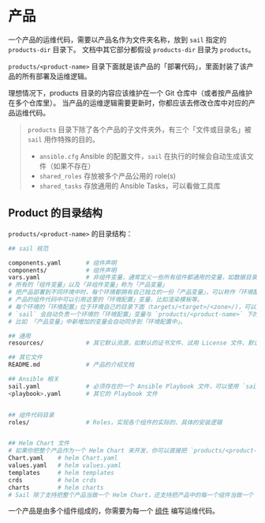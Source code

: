 # 产品

一个产品的运维代码，需要以产品名作为文件夹名称，放到 `sail` 指定的 `products-dir` 目录下。
文档中其它部分都假设 `products-dir` 目录为 `products`。

`products/<product-name>` 目录下面就是该产品的「部署代码」，里面封装了该产品的所有部署及运维逻辑。

理想情况下，products 目录的内容应该维护在一个 Git 仓库中（或者按产品维护在多个仓库里）。
当产品的运维逻辑需要更新时，你都应该去修改仓库中对应的产品运维代码。

> `products` 目录下除了各个产品的子文件夹外，有三个「文件或目录名」被 `sail` 用作特殊的目的。
> - `ansible.cfg` Ansible 的配置文件，`sail` 在执行的时候会自动生成该文件（如果不存在）
> - `shared_roles` 存放被多个产品公用的 role(s)
> - `shared_tasks` 存放通用的 Ansible Tasks，可以看做工具库

## Product 的目录结构

`products/<product-name>` 的目录结构：

```bash
## sail 规范

components.yaml       # 组件声明
components/           # 组件声明
vars.yaml             # 非组件变量，通常定义一些所有组件都通用的变量，如数据目录 data_dir，时区 timezone
# 所有的「组件变量」以及「非组件变量」称为「产品变量」
# 把产品部署到不同环境中时，每个环境都拥有自己独立的一份「产品变量」，可以称作「环境配置」。
# 产品的组件代码中可以引用这里的「环境配置」变量，比如渲染模板等。
# 每个环境的「环境配置」位于环境自己的目录下面（targets/<target>/<zone>/)，可以按照环境实际情况修改。
# `sail` 会自动负责一个环境的「环境配置」变量与 `products/<product-name>` 下的「产品变量」的结构保持一致。
# 比如 「产品变量」中新增加的变量会自动同步到「环境配置中」。

## 通用
resources/            # 其它默认资源，如默认的证书文件、试用 License 文件、默认的 icon 图标等

## 其它文件
README.md             # 产品的介绍文档

## Ansible 相关
sail.yaml             # 必须存在的一个 Ansible Playbook 文件，可以使用 `sail gen-sail` 命令自动生成 sail.yaml playbook 文件
<playbook>.yaml       # 其它的 Playbook 文件


## 组件代码目录
roles/                # Roles，实现各个组件的实际的、具体的安装逻辑


## Helm Chart 文件
# 如果你把整个产品作为一个 Helm Chart 来开发，你可以直接把 `products/<product-name>` 目录作为 Helm 的 Chart 目录来使用。
Chart.yaml    # helm Chart.yaml
values.yaml   # helm values.yaml
templates     # helm templates
crds          # helm crds
charts        # helm charts
# Sail 除了支持把整个产品当做一个 Helm Chart，还支持把产品中的每一个组件当做一个 Helm Chart。
```

一个产品是由多个组件组成的，你需要为每一个 [组件](./component.md) 编写运维代码。
